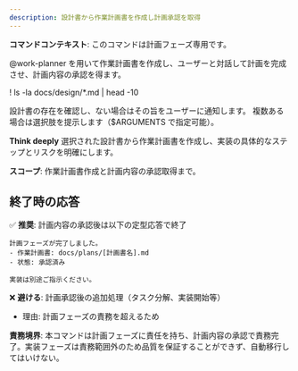 ```yaml
---
description: 設計書から作業計画書を作成し計画承認を取得
---
```


**コマンドコンテキスト**: このコマンドは計画フェーズ専用です。

@work-planner を用いて作業計画書を作成し、ユーザーと対話して計画を完成させ、計画内容の承認を得ます。

! ls -la docs/design/*.md | head -10

設計書の存在を確認し、ない場合はその旨をユーザーに通知します。
複数ある場合は選択肢を提示します（$ARGUMENTS で指定可能）。

**Think deeply** 選択された設計書から作業計画書を作成し、実装の具体的なステップとリスクを明確にします。

**スコープ**: 作業計画書作成と計画内容の承認取得まで。

## 終了時の応答
✅ **推奨**: 計画内容の承認後は以下の定型応答で終了
```
計画フェーズが完了しました。
- 作業計画書: docs/plans/[計画書名].md
- 状態: 承認済み

実装は別途ご指示ください。
```

❌ **避ける**: 計画承認後の追加処理（タスク分解、実装開始等）
- 理由: 計画フェーズの責務を超えるため

**責務境界**: 本コマンドは計画フェーズに責任を持ち、計画内容の承認で責務完了。実装フェーズは責務範囲外のため品質を保証することができず、自動移行してはいけない。